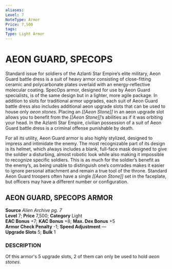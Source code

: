 ```yaml
---
aliases: 
Level: 7
NoteType: Armor
Price: 7,500
tags: 
Type: Light Armor
---
```

# AEON GUARD, SPECOPS

Standard issue for soldiers of the Azlanti Star Empire’s elite military, Aeon Guard battle dress is a suit of heavy armor consisting of close-fitting ceramic and polycarbonate plates overlaid with an energy-reflective molecular coating. SpecOps armor, designed for use by Aeon Guard specialists, is of the same design but in a lighter, more agile package. In addition to slots for traditional armor upgrades, each suit of Aeon Guard battle dress also includes additional aeon upgrade slots that can be used to house only _aeon stones_. Placing an _[[Aeon Stone]]_ in an aeon upgrade slot allows you to benefit from the _[[Aeon Stone]]_’s abilities as if it was orbiting your head. In the Azlanti Star Empire, civilian possession of a suit of Aeon Guard battle dress is a criminal offense punishable by death.

For all its utility, Aeon Guard armor is also highly stylized, designed to impress and intimidate the enemy. The most recognizable part of its design is its helmet, which always includes a blank, full-face mask designed to give the soldier a disturbing, almost robotic look while also making it impossible to recognize specific soldiers. This is as much for the soldier’s benefit as the enemy’s, as being unable to distinguish one’s comrades makes it easier to ignore personal attachment and remain a true tool of the throne. Standard Aeon Guard troopers often have a single _[[Aeon Stone]]_ set in the faceplate, but officers may have a different number or configuration.

## AEON GUARD, SPECOPS ARMOR

**Source** _Alien Archive pg. 7_  
**Level** 7; **Price** 7,500; **Category** Light  
**EAC Bonus** +7; **KAC Bonus** +8; **Max. Dex Bonus** +5  
**Armor Check Penalty** -1; **Speed Adjustment** —  
**Upgrade Slots** 5; **Bulk** 1

### DESCRIPTION

Of this armor's 5 upgrade slots, 2 of them can only be used to hold _aeon stones_.
